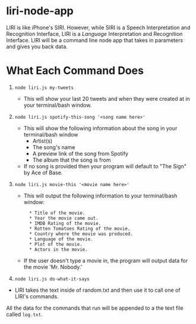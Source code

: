 # liri-node-app

LIRI is like iPhone's SIRI. However, while SIRI is a Speech Interpretation and Recognition Interface, LIRI is a _Language_ Interpretation and Recognition Interface. LIRI will be a command line node app that takes in parameters and gives you back data.

# What Each Command Does

1. `node liri.js my-tweets`
   * This will show your last 20 tweets and when they were created at in your terminal/bash window.

2. `node liri.js spotify-this-song '<song name here>'`
   * This will show the following information about the song in your terminal/bash window
     * Artist(s)
     * The song's name
     * A preview link of the song from Spotify   
     * The album that the song is from
   * If no song is provided then your program will default to "The Sign" by Ace of Base.
     
3. `node liri.js movie-this '<movie name here>'`
   * This will output the following information to your terminal/bash window:
     ```
       * Title of the movie.
       * Year the movie came out.
       * IMDB Rating of the movie.
       * Rotten Tomatoes Rating of the movie.
       * Country where the movie was produced.
       * Language of the movie.
       * Plot of the movie.
       * Actors in the movie.
     ```
   * If the user doesn't type a movie in, the program will output data for the movie 'Mr. Nobody.'  

4. `node liri.js do-what-it-says`
  * LIRI takes the text inside of random.txt and then use it to call one of LIRI's commands. 
  
All the data for the commands that run will be appended to a the text file called `log.txt`.
